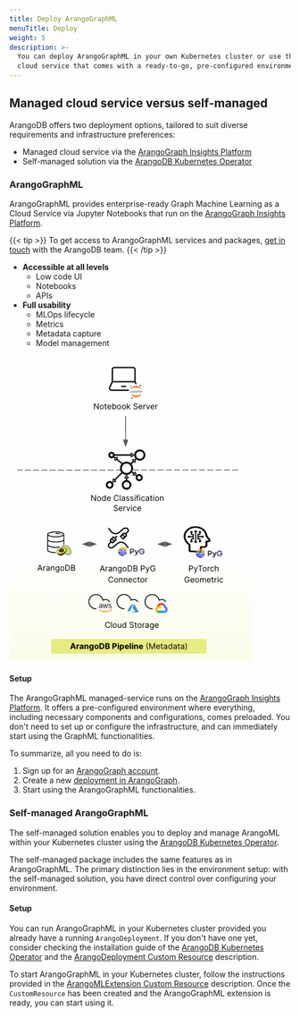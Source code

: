 ```yaml
---
title: Deploy ArangoGraphML
menuTitle: Deploy
weight: 5
description: >-
  You can deploy ArangoGraphML in your own Kubernetes cluster or use the managed
  cloud service that comes with a ready-to-go, pre-configured environment
---
```


## Managed cloud service versus self-managed

ArangoDB offers two deployment options, tailored to suit diverse requirements
and infrastructure preferences: 
- Managed cloud service via the [ArangoGraph Insights Platform](https://dashboard.arangodb.cloud/home?utm_source=docs&utm_medium=cluster_pages&utm_campaign=docs_traffic)
- Self-managed solution via the [ArangoDB Kubernetes Operator](https://github.com/arangodb/kube-arangodb)

### ArangoGraphML

ArangoGraphML provides enterprise-ready Graph Machine Learning as a
Cloud Service via Jupyter Notebooks that run on the
[ArangoGraph Insights Platform](https://dashboard.arangodb.cloud/home?utm_source=docs&utm_medium=cluster_pages&utm_campaign=docs_traffic).

{{< tip >}}
To get access to ArangoGraphML services and packages,
[get in touch](https://www.arangodb.com/contact/)
with the ArangoDB team.
{{< /tip >}}

- **Accessible at all levels**
  - Low code UI
  - Notebooks
  - APIs
- **Full usability**
  - MLOps lifecycle
  - Metrics
  - Metadata capture
  - Model management

![ArangoGraphML Pipeline](../../../images/ArangoGraphML_Pipeline.png)

#### Setup

The ArangoGraphML managed-service runs on the
[ArangoGraph Insights Platform](https://dashboard.arangodb.cloud/home?utm_source=docs&utm_medium=cluster_pages&utm_campaign=docs_traffic).
It offers a pre-configured environment where everything,
including necessary components and configurations, comes preloaded. You don't
need to set up or configure the infrastructure, and can immediately start using the
GraphML functionalities.

To summarize, all you need to do is:
1. Sign up for an [ArangoGraph account](https://dashboard.arangodb.cloud/home?utm_source=docs&utm_medium=cluster_pages&utm_campaign=docs_traffic).
2. Create a new [deployment in ArangoGraph](../../arangograph/deployments/_index.md#how-to-create-a-new-deployment).
3. Start using the ArangoGraphML functionalities.

### Self-managed ArangoGraphML

The self-managed solution enables you to deploy and manage ArangoML within your
Kubernetes cluster using the [ArangoDB Kubernetes Operator](https://github.com/arangodb/kube-arangodb).

The self-managed package includes the same features as in ArangoGraphML.
The primary distinction lies in the environment setup: with the self-managed
solution, you have direct control over configuring your environment.

#### Setup

You can run ArangoGraphML in your Kubernetes
cluster provided you already have a running `ArangoDeployment`. If you don't
have one yet, consider checking the installation guide of the
[ArangoDB Kubernetes Operator](https://arangodb.github.io/kube-arangodb/docs/using-the-operator.html)
and the [ArangoDeployment Custom Resource](https://arangodb.github.io/kube-arangodb/docs/deployment-resource-reference.html)
description.

To start ArangoGraphML in your Kubernetes cluster, follow the instructions provided
in the [ArangoMLExtension Custom Resource](https://arangodb.github.io/kube-arangodb/docs/mlextension-resource.html)
description. Once the `CustomResource` has been created and the ArangoGraphML extension
is ready, you can start using it.